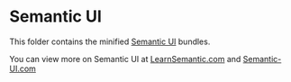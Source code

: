# Semantic UI

This folder contains the minified [Semantic UI](https://github.com/Semantic-Org/Semantic-UI) bundles.

You can view more on Semantic UI at [LearnSemantic.com](http://www.learnsemantic.com) and [Semantic-UI.com](http://www.semantic-ui.com)
